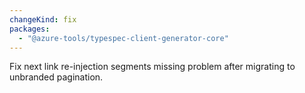 ```yaml
---
changeKind: fix
packages:
  - "@azure-tools/typespec-client-generator-core"
---
```


Fix next link re-injection segments missing problem after migrating to unbranded pagination.
